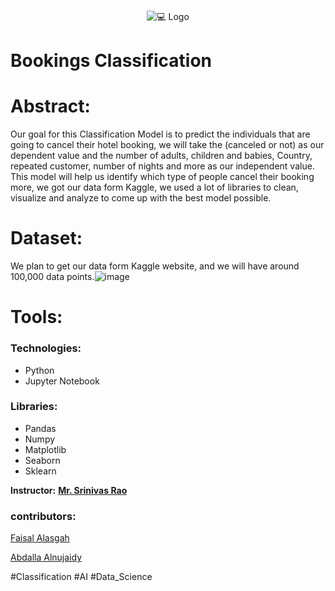 <!-- PROJECT LOGO -->
<br />
<p align="center">
    <img src="https://cedcommerce.com/blog/wp-content/uploads/2017/02/2.png" alt="💻 Logo">
  </a>
  
# Bookings Classification
# Abstract:
Our goal for this Classification Model is to predict the individuals that are
going to cancel their hotel booking, we will take the (canceled or not) as
our dependent value and the number of adults, children and babies,
Country, repeated customer, number of nights and more as our
independent value. This model will help us identify which type of people
cancel their booking more, we got our data form Kaggle, we used a lot of
libraries to clean, visualize and analyze to come up with the best model
possible. 

# Dataset:
We plan to get our data form Kaggle website, and we will have around 100,000 data points.![image](https://user-images.githubusercontent.com/87317718/146173290-3545f12d-00e4-4b0e-988c-683a2d61e598.png)
# Tools:
### Technologies:
- Python
- Jupyter Notebook
### Libraries: 
- Pandas
- Numpy
- Matplotlib
- Seaborn
- Sklearn



**Instructor:** [**Mr. Srinivas Rao**]()

### contributors:

[Faisal Alasgah](https://github.com/FaisalAlasgah)

[Abdalla Alnujaidy](https://github.com/aalnujaidy)

#Classification #AI #Data_Science
